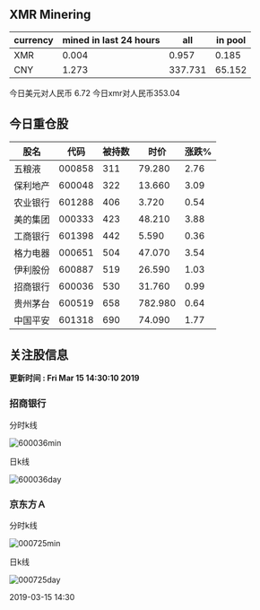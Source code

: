 ## XMR Minering

|currency|mined in last 24 hours|all|in pool|
|---|---|---|---|
|XMR|0.004|0.957|0.185|
|CNY|1.273|337.731|65.152|

今日美元对人民币 6.72	今日xmr对人民币353.04


## 今日重仓股 

|股名|代码|被持数|时价|涨跌%|
|---|---|---|---|---|
|五粮液|000858|311|79.280|2.76|
|保利地产|600048|322|13.660|3.09|
|农业银行|601288|406|3.720|0.54|
|美的集团|000333|423|48.210|3.88|
|工商银行|601398|442|5.590|0.36|
|格力电器|000651|504|47.070|3.54|
|伊利股份|600887|519|26.590|1.03|
|招商银行|600036|530|31.760|0.99|
|贵州茅台|600519|658|782.980|0.64|
|中国平安|601318|690|74.090|1.77|

## 关注股信息
**更新时间 : Fri Mar 15 14:30:10 2019**
### 招商银行 
分时k线

![600036min](http://image.sinajs.cn/newchart/min/n/sh600036.gif)

日k线

![600036day](http://image.sinajs.cn/newchart/daily/n/sh600036.gif)

### 京东方Ａ 
分时k线

![000725min](http://image.sinajs.cn/newchart/min/n/sz000725.gif)

日k线

![000725day](http://image.sinajs.cn/newchart/daily/n/sz000725.gif)

2019-03-15 14:30